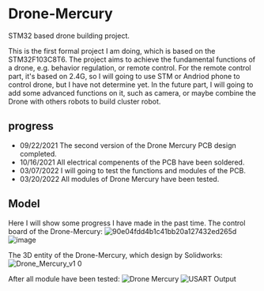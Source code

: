 # Drone-Mercury
STM32 based drone building project.

This is the first formal project I am doing, which is based on the STM32F103C8T6. The project aims to achieve the fundamental functions of a drone, e.g. behavior regulation, or remote control. For the remote control part, it's based on 2.4G, so I will going to use STM or Andriod phone to control drone, but I have not determine yet. In the future part, I will going to add some advanced functions on it, such as camera, or maybe combine the Drone with others robots to build cluster robot.

## progress
- 09/22/2021	The second version of the Drone Mercury PCB design completed.
- 10/16/2021	All electrical compenents of the PCB have been soldered.
- 03/07/2022 	I will going to test the functions and modules of the PCB.
- 03/20/2022 	All modules of Drone Mercury have been tested.

## Model
Here I will show some progress I have made in the past time.
The control board of the Drone-Mercury:
![90e04fdd4b1c41bb20a127432ed265d](https://user-images.githubusercontent.com/54738414/149675059-ac7da046-55bf-405d-b65e-55640cadf401.jpg)
![image](https://user-images.githubusercontent.com/54738414/149679181-d7dfe65b-55f3-4734-85ad-52b7a1748f4d.png)

The 3D entity of the Drone-Mercury, which design by Solidworks:
![Drone_Mercury_v1 0](https://user-images.githubusercontent.com/54738414/161925779-22753e3d-679c-4390-8d3a-61426d50cfea.JPG)

After all module have been tested:
![Drone Mercury](https://user-images.githubusercontent.com/54738414/159178985-4270be06-1e2b-4302-b871-5a3760cff440.jpg)
![USART Output](https://user-images.githubusercontent.com/54738414/159178957-b5b8409c-a86e-44f4-a158-7018dbcb2a30.png)